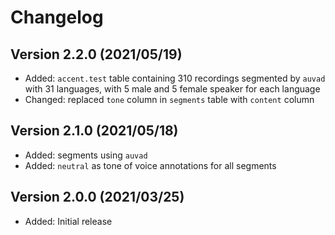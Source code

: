 Changelog
=========


Version 2.2.0 (2021/05/19)
--------------------------

* Added: ``accent.test`` table containing 310 recordings
  segmented by ``auvad`` with 31 languages,
  with 5 male and 5 female speaker for each language
* Changed: replaced ``tone`` column in ``segments`` table
  with ``content`` column


Version 2.1.0 (2021/05/18)
--------------------------

* Added: segments using ``auvad``
* Added: ``neutral`` as tone of voice annotations for all segments


Version 2.0.0 (2021/03/25)
--------------------------

* Added: Initial release
